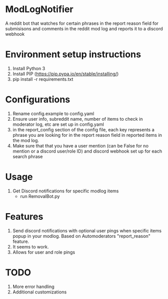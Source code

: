 # ModLogNotifier
A reddit bot that watches for certain phrases in the report reason field for submisisons and comments in the reddit mod log and reports it to a discord webhook

# Environment setup instructions
1. Install Python 3
2. Install PIP (https://pip.pypa.io/en/stable/installing/)
3. pip install -r requirements.txt

# Configurations
1. Rename config.example to config.yaml
2. Ensure user info, subreddit name, number of items to check in moderator log, etc are set up in config.yaml
3. in the report_config section of the config file, each key represents a phrase you are looking for in the report reason field in reported items in the mod log.
3. Make sure that that you have a user mention (can be False for no mention or a discord user/role ID) and discord webhook set up for each search phrase

# Usage
1. Get Discord notifications for specific modlog items 
    - run RemovalBot.py

# Features
1. Send discord notifications with optional user pings when specific items popup in your modlog. Based on Automoderators "report_reason" feature. 
2. It seems to work. 
3. Allows for user and role pings

# TODO
1. More error handling
2. Additional customizations